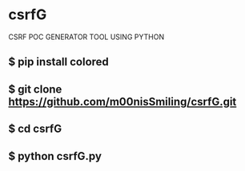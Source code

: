 # csrfG
CSRF POC GENERATOR TOOL USING PYTHON
## $ pip install colored 
## $ git clone https://github.com/m00nisSmiling/csrfG.git
## $ cd csrfG 
## $ python csrfG.py 
